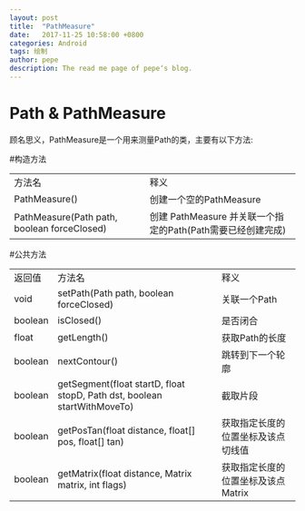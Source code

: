 ```yaml
---
layout: post
title:  "PathMeasure"
date:   2017-11-25 10:58:00 +0800
categories: Android
tags: 绘制
author: pepe
description: The read me page of pepe‘s blog.
---
```


Path & PathMeasure
============
顾名思义，PathMeasure是一个用来测量Path的类，主要有以下方法:

#构造方法

<table>
    <tr>
        <td>方法名</td><td>释义</td>
    </tr>
	<tr>
       	<td>PathMeasure()</td><td>创建一个空的PathMeasure</td>
    </tr>
	<tr>
       	<td>PathMeasure(Path path, boolean forceClosed)</td><td>创建 PathMeasure 并关联一个指定的Path(Path需要已经创建完成)</td>
    </tr>
</table>
#公共方法
<table>
 	<tr>  
 		<td>返回值</td><td>方法名</td><td>释义</td>
	</tr>
	<tr>  
		<td>void</td><td>setPath(Path path, boolean forceClosed)</td><td>关联一个Path</td>
	</tr>
	<tr>  
		<td>boolean</td><td>isClosed()</td><td>是否闭合</td>
	</tr>
	<tr>  
		<td>float</td><td>getLength()</td><td>获取Path的长度</td>
	</tr>
	<tr>  
		<td>boolean</td><td>nextContour()</td><td>跳转到下一个轮廓</td>
	</tr>
	<tr>  
		<td>boolean</td><td>getSegment(float startD, float stopD, Path dst, boolean startWithMoveTo)</td><td>截取片段</td>
	</tr>
	<tr>  
		<td>boolean</td><td>getPosTan(float distance, float[] pos, float[] tan)</td><td>获取指定长度的位置坐标及该点切线值</td>
	</tr>
	<tr>  
		<td>boolean</td><td>getMatrix(float distance, Matrix matrix, int flags)</td><td>获取指定长度的位置坐标及该点Matrix</td>
	</tr>
</table>






